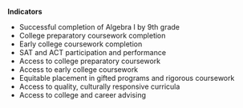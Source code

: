 **Indicators**
- Successful completion of Algebra I by 9th grade
- College preparatory coursework completion
- Early college coursework completion
- SAT and ACT participation and performance
- Access to college preparatory coursework
- Access to early college coursework
- Equitable placement in gifted programs and rigorous coursework
- Access to quality, culturally responsive curricula
- Access to college and career advising
